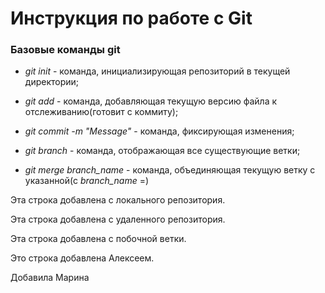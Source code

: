 # Инструкция по работе c Git

### Базовые команды git

* *git init* - команда, инициализирующая репозиторий в текущей директории;

* *git add* - команда, добавляющая текущую версию файла к отслеживанию(готовит с коммиту);

* *git commit -m "Message"* - команда, фиксирующая изменения;

* *git branch* - команда, отображающая все существующие ветки;

* *git merge branch_name* - команда, объединяющая текущую ветку с указанной(с *branch_name* =)

Эта строка добавлена с локального репозитория. 

Эта строка добавлена с удаленного репозитория.

Эта строка добавлена с побочной ветки.

Это строка добавлена Алексеем.


Добавила Марина